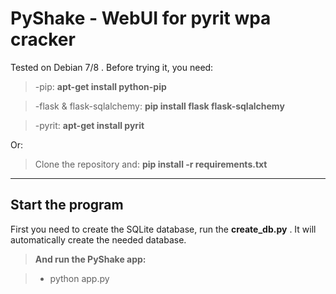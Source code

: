 PyShake - WebUI for pyrit wpa cracker
===================


Tested on Debian 7/8 .
Before trying it, you need:
> -pip: <i class="icon-cog"></i> **apt-get install python-pip**

> -flask & flask-sqlalchemy: <i class="icon-cog"></i> **pip install flask flask-sqlalchemy**

> -pyrit: <i class="icon-cog"></i> **apt-get install pyrit**

Or:

> Clone the repository and: <i class="icon-cog"></i> **pip install -r requirements.txt**

----------


Start the program
-------------

First you need to create the SQLite database, run the **create_db.py** . It will automatically create the needed database.

> **And run the PyShake app:**

> - python app.py
